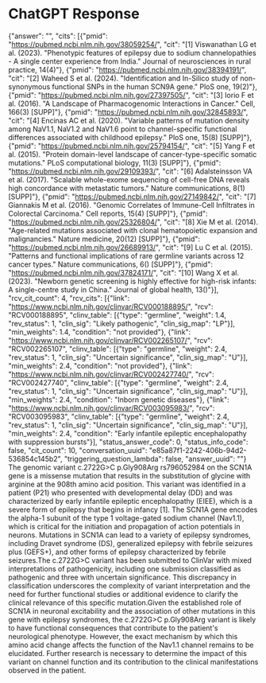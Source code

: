 # ChatGPT Response

{"answer": "", "cits": [{"pmid": "https://pubmed.ncbi.nlm.nih.gov/38059254/", "cit": "[1] Viswanathan LG et al. (2023). \"Phenotypic features of epilepsy due to sodium channelopathies - A single center experience from India.\" Journal of neurosciences in rural practice, 14(4)"}, {"pmid": "https://pubmed.ncbi.nlm.nih.gov/38394191/", "cit": "[2] Waheed S et al. (2024). \"Identification and In-Silico study of non-synonymous functional SNPs in the human SCN9A gene.\" PloS one, 19(2)"}, {"pmid": "https://pubmed.ncbi.nlm.nih.gov/27397505/", "cit": "[3] Iorio F et al. (2016). \"A Landscape of Pharmacogenomic Interactions in Cancer.\" Cell, 166(3) [SUPP]"}, {"pmid": "https://pubmed.ncbi.nlm.nih.gov/32845893/", "cit": "[4] Encinas AC et al. (2020). \"Variable patterns of mutation density among NaV1.1, NaV1.2 and NaV1.6 point to channel-specific functional differences associated with childhood epilepsy.\" PloS one, 15(8) [SUPP]"}, {"pmid": "https://pubmed.ncbi.nlm.nih.gov/25794154/", "cit": "[5] Yang F et al. (2015). \"Protein domain-level landscape of cancer-type-specific somatic mutations.\" PLoS computational biology, 11(3) [SUPP]"}, {"pmid": "https://pubmed.ncbi.nlm.nih.gov/29109393/", "cit": "[6] Adalsteinsson VA et al. (2017). \"Scalable whole-exome sequencing of cell-free DNA reveals high concordance with metastatic tumors.\" Nature communications, 8(1) [SUPP]"}, {"pmid": "https://pubmed.ncbi.nlm.nih.gov/27149842/", "cit": "[7] Giannakis M et al. (2016). \"Genomic Correlates of Immune-Cell Infiltrates in Colorectal Carcinoma.\" Cell reports, 15(4) [SUPP]"}, {"pmid": "https://pubmed.ncbi.nlm.nih.gov/25326804/", "cit": "[8] Xie M et al. (2014). \"Age-related mutations associated with clonal hematopoietic expansion and malignancies.\" Nature medicine, 20(12) [SUPP]"}, {"pmid": "https://pubmed.ncbi.nlm.nih.gov/26689913/", "cit": "[9] Lu C et al. (2015). \"Patterns and functional implications of rare germline variants across 12 cancer types.\" Nature communications, 6() [SUPP]"}, {"pmid": "https://pubmed.ncbi.nlm.nih.gov/37824171/", "cit": "[10] Wang X et al. (2023). \"Newborn genetic screening is highly effective for high-risk infants: A single-centre study in China.\" Journal of global health, 13()"}], "rcv_cit_count": 4, "rcv_cits": [{"link": "https://www.ncbi.nlm.nih.gov/clinvar/RCV000188895/", "rcv": "RCV000188895", "clinv_table": [{"type": "germline", "weight": 1.4, "rev_status": 1, "clin_sig": "Likely pathogenic", "clin_sig_map": "LP"}], "min_weights": 1.4, "condition": "not provided"}, {"link": "https://www.ncbi.nlm.nih.gov/clinvar/RCV002265107/", "rcv": "RCV002265107", "clinv_table": [{"type": "germline", "weight": 2.4, "rev_status": 1, "clin_sig": "Uncertain significance", "clin_sig_map": "U"}], "min_weights": 2.4, "condition": "not provided"}, {"link": "https://www.ncbi.nlm.nih.gov/clinvar/RCV002427740/", "rcv": "RCV002427740", "clinv_table": [{"type": "germline", "weight": 2.4, "rev_status": 1, "clin_sig": "Uncertain significance", "clin_sig_map": "U"}], "min_weights": 2.4, "condition": "Inborn genetic diseases"}, {"link": "https://www.ncbi.nlm.nih.gov/clinvar/RCV003095983/", "rcv": "RCV003095983", "clinv_table": [{"type": "germline", "weight": 2.4, "rev_status": 1, "clin_sig": "Uncertain significance", "clin_sig_map": "U"}], "min_weights": 2.4, "condition": "Early infantile epileptic encephalopathy with suppression bursts"}], "status_answer_code": 0, "status_info_code": false, "cit_count": 10, "conversation_uuid": "e85a87f1-2242-406b-94d2-536854c145b2", "triggering_question_lambda": false, "answer_uuid": ""}
The genomic variant c.2722G>C p.Gly908Arg rs796052984 on the SCN1A gene is a missense mutation that results in the substitution of glycine with arginine at the 908th amino acid position. This variant was identified in a patient (P21) who presented with developmental delay (DD) and was characterized by early infantile epileptic encephalopathy (EIEE), which is a severe form of epilepsy that begins in infancy [1]. The SCN1A gene encodes the alpha-1 subunit of the type 1 voltage-gated sodium channel (Nav1.1), which is critical for the initiation and propagation of action potentials in neurons. Mutations in SCN1A can lead to a variety of epilepsy syndromes, including Dravet syndrome (DS), generalized epilepsy with febrile seizures plus (GEFS+), and other forms of epilepsy characterized by febrile seizures.The c.2722G>C variant has been submitted to ClinVar with mixed interpretations of pathogenicity, including one submission classified as pathogenic and three with uncertain significance. This discrepancy in classification underscores the complexity of variant interpretation and the need for further functional studies or additional evidence to clarify the clinical relevance of this specific mutation.Given the established role of SCN1A in neuronal excitability and the association of other mutations in this gene with epilepsy syndromes, the c.2722G>C p.Gly908Arg variant is likely to have functional consequences that contribute to the patient's neurological phenotype. However, the exact mechanism by which this amino acid change affects the function of the Nav1.1 channel remains to be elucidated. Further research is necessary to determine the impact of this variant on channel function and its contribution to the clinical manifestations observed in the patient.